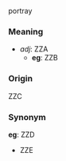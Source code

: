 portray
### Meaning
+ _adj_: ZZA
    + __eg__: ZZB

### Origin

ZZC

### Synonym

__eg__: ZZD

+ ZZE


